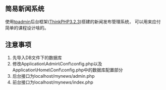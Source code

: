 ## 简易新闻系统

使用[tpadmin](https://github.com/ccsuper/TpAdmin)后台框架([ThinkPHP3.2.3](http://www.thinkphp.cn/))搭建的新闻发布管理系统，
可以用来应付简单的课程设计啥的。

## 注意事项
1. 先导入DB文件下的数据库
2. 修改Application\Admin\Conf\config.php以及Application\Home\Conf\config.php中的数据库配置部分
3. 后台接口为localhost/mynews/admin.php
4. 前台接口为localhost/mynews/index.php
